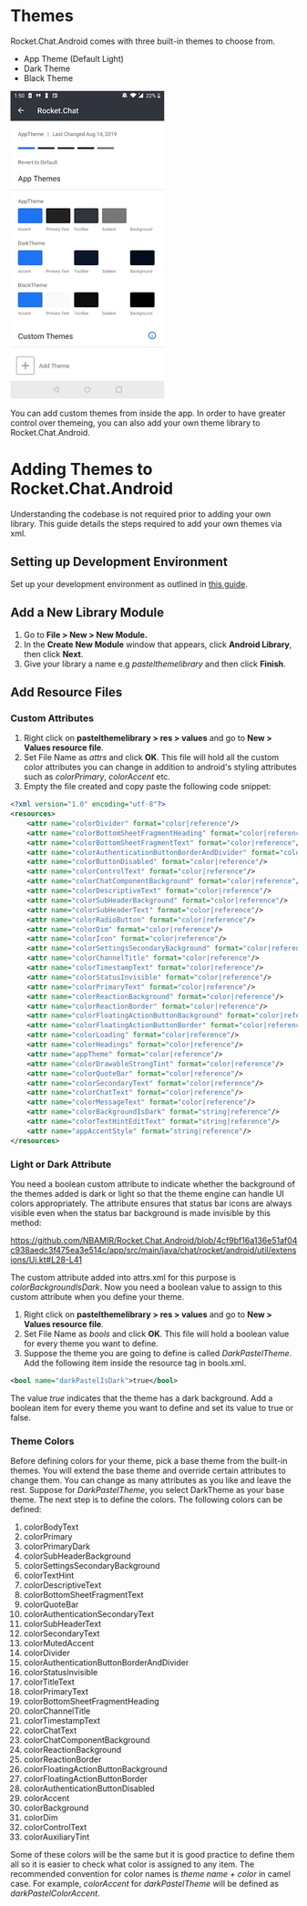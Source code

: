 # Themes

Rocket.Chat.Android comes with three built-in themes to choose from.
* App Theme (Default Light)
* Dark Theme
* Black Theme

![Built-in Themes](images/AppThemes.jpg?raw=true "Built-in Theme")

You can add custom themes from inside the app. In order to have greater control over themeing, you can also add your own theme library to Rocket.Chat.Android.

# Adding Themes to Rocket.Chat.Android

Understanding the codebase is not required prior to adding your own library. This guide details the steps required to add your own themes via xml.

## Setting up Development Environment

Set up your development environment as outlined in [this guide](https://github.com/RocketChat/Rocket.Chat.Android/blob/develop/README.md).

## Add a New Library Module

1. Go to **File > New > New Module.** 
2. In the **Create New Module** window that appears, click **Android Library**, then click **Next**.
3. Give your library a name e.g *pastelthemelibrary* and then click **Finish**.

## Add Resource Files

### Custom Attributes
1. Right click on **pastelthemelibrary > res > values** and go to **New > Values resource file**.
2. Set File Name as *attrs* and click **OK**. This file will hold all the custom color attributes you can change in addition to android's styling attributes such as *colorPrimary*, *colorAccent* etc.
3. Empty the file created and copy paste the following code snippet:

```xml
<?xml version="1.0" encoding="utf-8"?>
<resources>
    <attr name="colorDivider" format="color|reference"/>
    <attr name="colorBottomSheetFragmentHeading" format="color|reference"/>
    <attr name="colorBottomSheetFragmentText" format="color|reference"/>
    <attr name="colorAuthenticationButtonBorderAndDivider" format="color|reference"/>
    <attr name="colorButtonDisabled" format="color|reference"/>
    <attr name="colorControlText" format="color|reference"/>
    <attr name="colorChatComponentBackground" format="color|reference"/>
    <attr name="colorDescriptiveText" format="color|reference"/>
    <attr name="colorSubHeaderBackground" format="color|reference"/>
    <attr name="colorSubHeaderText" format="color|reference"/>
    <attr name="colorRadioButton" format="color|reference"/>
    <attr name="colorDim" format="color|reference"/>
    <attr name="colorIcon" format="color|reference"/>
    <attr name="colorSettingsSecondaryBackground" format="color|reference"/>
    <attr name="colorChannelTitle" format="color|reference"/>
    <attr name="colorTimestampText" format="color|reference"/>
    <attr name="colorStatusInvisible" format="color|reference"/>
    <attr name="colorPrimaryText" format="color|reference"/>
    <attr name="colorReactionBackground" format="color|reference"/>
    <attr name="colorReactionBorder" format="color|reference"/>
    <attr name="colorFloatingActionButtonBackground" format="color|reference"/>
    <attr name="colorFloatingActionButtonBorder" format="color|reference"/>
    <attr name="colorLoading" format="color|reference"/>
    <attr name="colorHeadings" format="color|reference"/>
    <attr name="appTheme" format="color|reference"/>
    <attr name="colorDrawableStrongTint" format="color|reference"/>
    <attr name="colorQuoteBar" format="color|reference"/>
    <attr name="colorSecondaryText" format="color|reference"/>
    <attr name="colorChatText" format="color|reference"/>
    <attr name="colorMessageText" format="color|reference"/>
    <attr name="colorBackgroundIsDark" format="string|reference"/>
    <attr name="colorTextHintEditText" format="string|reference"/>
    <attr name="appAccentStyle" format="string|reference"/>
</resources>
```
### Light or Dark Attribute

You need a boolean custom attribute to indicate whether the background of the themes added is dark or light so that the theme engine can handle UI colors appropriately. The attribute ensures that status bar icons are always visible even when the status bar background is made invisible by this method:

https://github.com/NBAMIR/Rocket.Chat.Android/blob/4cf9bf16a136e51af04c938aedc3f475ea3e514c/app/src/main/java/chat/rocket/android/util/extensions/Ui.kt#L28-L41

The custom attribute added into attrs.xml for this purpose is *colorBackgroundIsDark*. Now you need a boolean value to assign to this custom attribute when you define your theme.

1. Right click on **pastelthemelibrary > res > values** and go to **New > Values resource file**.
2. Set File Name as *bools* and click **OK**. This file will hold a boolean value for every theme you want to define.
3. Suppose the theme you are going to define is called *DarkPastelTheme*. Add the following item inside the resource tag in bools.xml.

```xml
<bool name="darkPastelIsDark">true</bool>
```
The value *true* indicates that the theme has a dark background. Add a boolean item for every theme you want to define and set its value to true or false.

### Theme Colors

Before defining colors for your theme, pick a base theme from the built-in themes. You will extend the base theme and override certain attributes to change them. You can change as many attributes as you like and leave the rest. Suppose for *DarkPastelTheme*, you select DarkTheme as your base theme. The next step is to define the colors. The following colors can be defined:

1. colorBodyText
2. colorPrimary
3. colorPrimaryDark
4. colorSubHeaderBackground
5. colorSettingsSecondaryBackground
6. colorTextHint
7. colorDescriptiveText
8. colorBottomSheetFragmentText
9. colorQuoteBar
10. colorAuthenticationSecondaryText
11. colorSubHeaderText
12. colorSecondaryText
13. colorMutedAccent
14. colorDivider
15. colorAuthenticationButtonBorderAndDivider
16. colorStatusInvisible
17. colorTitleText
18. colorPrimaryText
19. colorBottomSheetFragmentHeading
20. colorChannelTitle
21. colorTimestampText
22. colorChatText
23. colorChatComponentBackground
24. colorReactionBackground
25. colorReactionBorder
26. colorFloatingActionButtonBackground
27. colorFloatingActionButtonBorder
28. colorAuthenticationButtonDisabled
29. colorAccent
30. colorBackground
31. colorDim
32. colorControlText
33. colorAuxiliaryTint

Some of these colors will be the same but it is good practice to define them all so it is easier to check what color is assigned to any item. The recommended convention for color names is *theme name + color* in camel case. For example, *colorAccent* for *darkPastelTheme* will be defined as *darkPastelColorAccent*.

